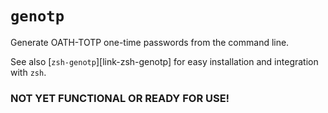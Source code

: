 # `genotp`

Generate OATH-TOTP one-time passwords from the command line.

See also [`zsh-genotp`][link-zsh-genotp] for easy installation and integration with `zsh`. 

### NOT YET FUNCTIONAL OR READY FOR USE!
